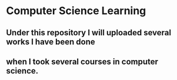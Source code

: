 # Computer Science Learning
## Under this repository I will uploaded several works I have been done
## when I took several courses in computer science. 
